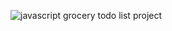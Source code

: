 ![javascript grocery todo list project](https://user-images.githubusercontent.com/32854050/88378592-99ae7f00-cda1-11ea-83b4-3eb4567eacdf.jpg)
